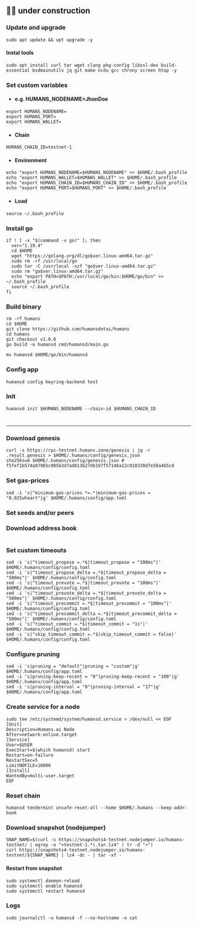 ## 🚧🚧 under construction 

### Update and upgrade
```
sudo apt update && upt upgrade -y
```
#### Instal tools
```
sudo apt install curl tar wget clang pkg-config libssl-dev build-essential bsdmainutils jq git make ncdu gcc chrony screen htop -y
```

### Set custom variables
- #### e.g. HUMANS_NODENAME=JhonDoe

```
export HUMANS_NODENAME=
export HUMANS_PORT=
export HUMANS_WALLET=
```
- #### Chain
```
HUMANS_CHAIN_ID=testnet-1
```
- #### Environment
```
echo "export HUMANS_NODENAME=$HUMANS_NODENAME" >> $HOME/.bash_profile
echo "export HUMANS_WALLET=$HUMANS_WALLET" >> $HOME/.bash_profile
echo "export HUMANS_CHAIN_ID=$HUMANS_CHAIN_ID" >> $HOME/.bash_profile
echo "export HUMANS_PORT=$HUMANS_PORT" >> $HOME/.bash_profile
```
- #### Load
```
source ~/.bash_profile
```

### Install go
```
if ! [ -x "$(command -v go)" ]; then
  ver="1.19.4"
  cd $HOME
  wget "https://golang.org/dl/go$ver.linux-amd64.tar.gz"
  sudo rm -rf /usr/local/go
  sudo tar -C /usr/local -xzf "go$ver.linux-amd64.tar.gz"
  sudo rm "go$ver.linux-amd64.tar.gz"
  echo "export PATH=$PATH:/usr/local/go/bin:$HOME/go/bin" >> ~/.bash_profile
  source ~/.bash_profile
fi
```

### Build binary
```
rm -rf humans
cd $HOME
git clone https://github.com/humansdotai/humans
cd humans
git checkout v1.0.0
go build -o humansd cmd/humansd/main.go
```
```
mv humansd $HOME/go/bin/humansd
```

### Config app
```
humansd config keyring-backend test
```

### Init
```
humansd init $HUMANS_NODENAME --chain-id $HUMANS_CHAIN_ID
```

#
____

### Download genesis
```
curl -s https://rpc-testnet.humans.zone/genesis | jq -r .result.genesis > $HOME/.humans/config/genesis.json
sha256sum $HOME/.humans/config/genesis.json # f5fef1b574a07965c005b3d7ad013b27db197f57146a12c018338d7e58a4b5cd
```
### Set gas-prices
```
sed -i 's|^minimum-gas-prices *=.*|minimum-gas-prices = "0.025uheart"|g' $HOME/.humans/config/app.toml
```

### Set seeds and/or peers

### Download address book
```

```

### Set custom timeouts
```
sed -i 's|^timeout_propose =.*$|timeout_propose = "100ms"|' $HOME/.humans/config/config.toml
sed -i 's|^timeout_propose_delta =.*$|timeout_propose_delta = "500ms"|' $HOME/.humans/config/config.toml
sed -i 's|^timeout_prevote =.*$|timeout_prevote = "100ms"|' $HOME/.humans/config/config.toml
sed -i 's|^timeout_prevote_delta =.*$|timeout_prevote_delta = "500ms"|' $HOME/.humans/config/config.toml
sed -i 's|^timeout_precommit =.*$|timeout_precommit = "100ms"|' $HOME/.humans/config/config.toml
sed -i 's|^timeout_precommit_delta =.*$|timeout_precommit_delta = "500ms"|' $HOME/.humans/config/config.toml
sed -i 's|^timeout_commit =.*$|timeout_commit = "1s"|' $HOME/.humans/config/config.toml
sed -i 's|^skip_timeout_commit =.*$|skip_timeout_commit = false|' $HOME/.humans/config/config.toml
```

### Configure pruning
```
sed -i 's|pruning = "default"|pruning = "custom"|g' $HOME/.humans/config/app.toml
sed -i 's|pruning-keep-recent = "0"|pruning-keep-recent = "100"|g' $HOME/.humans/config/app.toml
sed -i 's|pruning-interval = "0"|pruning-interval = "17"|g' $HOME/.humans/config/app.toml
```

### Create service for a node
```
sudo tee /etc/systemd/system/humansd.service > /dev/null << EOF
[Unit]
Description=Humans.ai Node
After=network-online.target
[Service]
User=$USER
ExecStart=$(which humansd) start
Restart=on-failure
RestartSec=5
LimitNOFILE=10000
[Install]
WantedBy=multi-user.target
EOF
```

### Reset chain
```
humansd tendermint unsafe-reset-all --home $HOME/.humans --keep-addr-book
```

### Download snapshot (nodejumper)
```
SNAP_NAME=$(curl -s https://snapshots4-testnet.nodejumper.io/humans-testnet/ | egrep -o ">testnet-1.*\.tar.lz4" | tr -d ">")
curl https://snapshots4-testnet.nodejumper.io/humans-testnet/${SNAP_NAME} | lz4 -dc - | tar -xf -
```

#### Restart from snapshot
```
sudo systemctl daemon-reload
sudo systemctl enable humansd
sudo systemctl restart humansd
```

### Logs
```
sudo journalctl -u humansd -f --no-hostname -o cat
```




